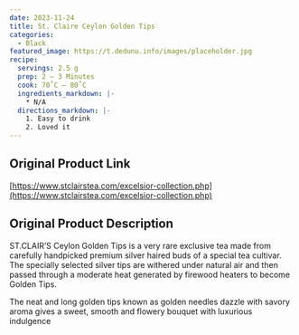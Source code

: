 ```yaml
---
date: 2023-11-24
title: St. Claire Ceylon Golden Tips
categories:
  - Black
featured_image: https://t.dedunu.info/images/placeholder.jpg
recipe:
  servings: 2.5 g
  prep: 2 – 3 Minutes
  cook: 70˚C – 80˚C
  ingredients_markdown: |-
    * N/A
  directions_markdown: |-
    1. Easy to drink
    2. Loved it
---
```


## Original Product Link

[https://www.stclairstea.com/excelsior-collection.php](https://www.stclairstea.com/excelsior-collection.php)

## Original Product Description

ST.CLAIR’S Ceylon Golden Tips is a very rare exclusive tea made from carefully handpicked premium silver haired buds of a special tea cultivar. The specially selected silver tips are withered under natural air and then passed through a moderate heat generated by firewood heaters to become Golden Tips.

The neat and long golden tips known as golden needles dazzle with savory aroma gives a sweet, smooth and flowery bouquet with luxurious indulgence

